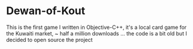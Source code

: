 # Dewan-of-Kout
This is the first game I written in Objective-C++, it's a local card game for the Kuwaiti market, ~ half a million downloads ... the code is a bit old but I decided to open source the project

